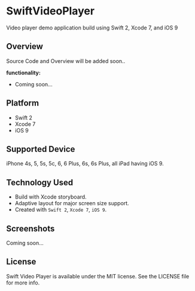 # SwiftVideoPlayer
Video player demo application build using Swift 2, Xcode 7, and iOS 9

## Overview
Source Code and Overview will be added soon.. 

**functionality:**
+ Coming soon...

## Platform
+ Swift 2
+ Xcode 7
+ iOS 9

## Supported Device
iPhone 4s, 5, 5s, 5c, 6, 6 Plus, 6s, 6s Plus, all iPad having iOS 9.

## Technology Used
+ Build with Xcode storyboard.
+ Adaptive layout for major screen size support.
+ Created with ``Swift 2``, ``Xcode 7``, ``iOS 9``.

## Screenshots
Coming soon...

## License
Swift Video Player is available under the MIT license. See the LICENSE file for more info.

